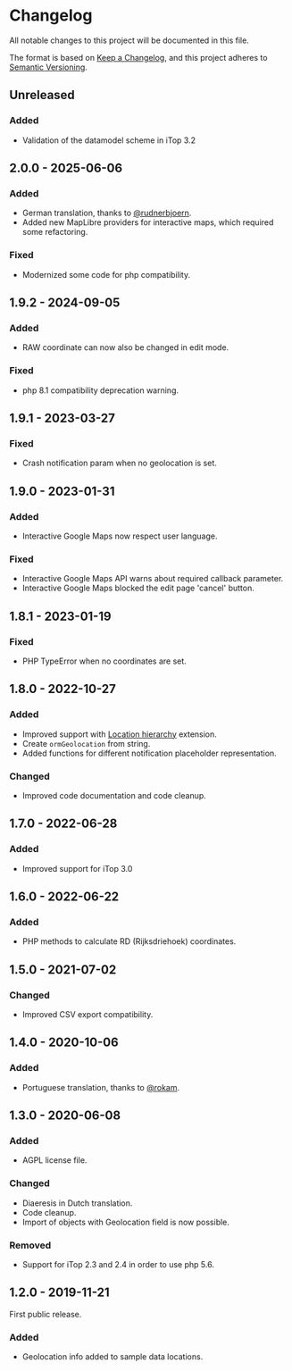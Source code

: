 # Changelog

All notable changes to this project will be documented in this file.

The format is based on [Keep a Changelog](https://keepachangelog.com/en/1.0.0/),
and this project adheres to [Semantic Versioning](https://semver.org/spec/v2.0.0.html).

## Unreleased

### Added

- Validation of the datamodel scheme in iTop 3.2

## 2.0.0 - 2025-06-06

### Added

- German translation, thanks to [@rudnerbjoern](https://github.com/rudnerbjoern).
- Added new MapLibre providers for interactive maps, which required some refactoring.

### Fixed

- Modernized some code for php compatibility.

## 1.9.2 - 2024-09-05

### Added

- RAW coordinate can now also be changed in edit mode.

### Fixed

- php 8.1 compatibility deprecation warning.

## 1.9.1 - 2023-03-27

### Fixed

- Crash notification param when no geolocation is set.

## 1.9.0  - 2023-01-31

### Added

- Interactive Google Maps now respect user language.

### Fixed

- Interactive Google Maps API warns about required callback parameter.
- Interactive Google Maps blocked the edit page 'cancel' button.

## 1.8.1 - 2023-01-19

### Fixed

- PHP TypeError when no coordinates are set.

## 1.8.0 - 2022-10-27

### Added

- Improved support with [Location hierarchy](https://www.itophub.io/wiki/page?id=extensions:combodo-location-hierarchy) extension.
- Create `ormGeolocation` from string.
- Added functions for different notification placeholder representation.

### Changed

- Improved code documentation and code cleanup.

## 1.7.0 - 2022-06-28

### Added

- Improved support for iTop 3.0

## 1.6.0 - 2022-06-22

### Added

- PHP methods to calculate RD (Rijksdriehoek) coordinates.

## 1.5.0 - 2021-07-02

### Changed

- Improved CSV export compatibility.

## 1.4.0 - 2020-10-06

### Added

- Portuguese translation, thanks to [@rokam](https://www.transifex.com/user/profile/rokam/).

## 1.3.0 - 2020-06-08

### Added

- AGPL license file.

### Changed

- Diaeresis in Dutch translation.
- Code cleanup.
- Import of objects with Geolocation field is now possible.

### Removed

- Support for iTop 2.3 and 2.4 in order to use php 5.6.

## 1.2.0 - 2019-11-21

First public release.

### Added

- Geolocation info added to sample data locations.
